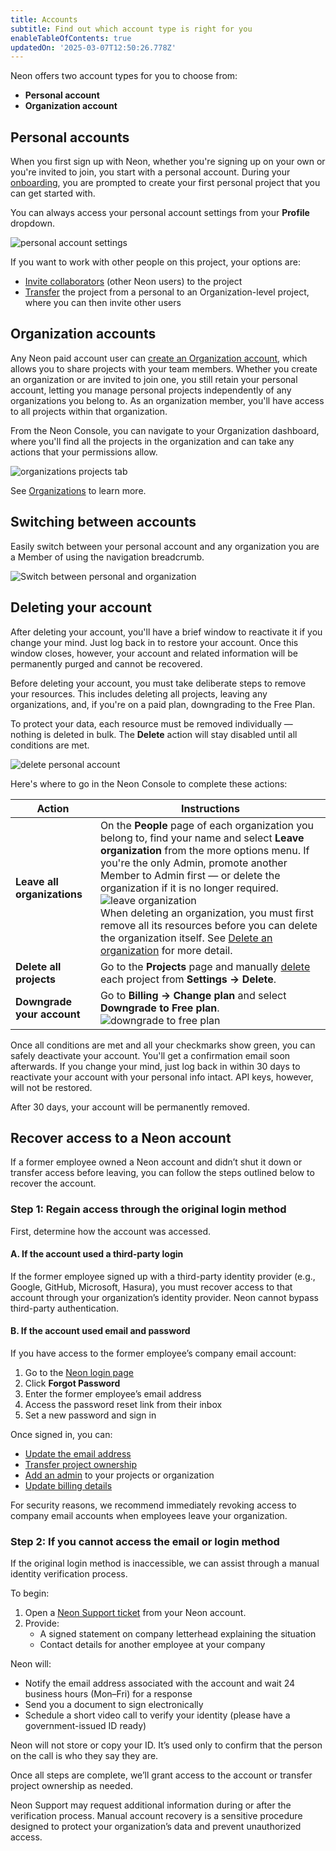 ```yaml
---
title: Accounts
subtitle: Find out which account type is right for you
enableTableOfContents: true
updatedOn: '2025-03-07T12:50:26.778Z'
---
```


Neon offers two account types for you to choose from:

- **Personal account**
- **Organization account**

## Personal accounts

When you first sign up with Neon, whether you're signing up on your own or you're invited to join, you start with a personal account. During your [onboarding](/docs/get-started-with-neon/signing-up#onboarding-in-the-neon-console), you are prompted to create your first personal project that you can get started with.

You can always access your personal account settings from your **Profile** dropdown.

![personal account settings](/docs/manage/personal_account.png)

If you want to work with other people on this project, your options are:

- [Invite collaborators](/docs/guides/project-collaboration-guide) (other Neon users) to the project
- [Transfer](/docs/manage/orgs-project-transfer) the project from a personal to an Organization-level project, where you can then invite other users

## Organization accounts

Any Neon paid account user can [create an Organization account](/docs/manage/organizations#create-an-organization), which allows you to share projects with your team members. Whether you create an organization or are invited to join one, you still retain your personal account, letting you manage personal projects independently of any organizations you belong to. As an organization member, you'll have access to all projects within that organization.

From the Neon Console, you can navigate to your Organization dashboard, where you'll find all the projects in the organization and can take any actions that your permissions allow.

![organizations projects tab](/docs/manage/org_projects.png)

See [Organizations](/docs/manage/organizations) to learn more.

## Switching between accounts

Easily switch between your personal account and any organization you are a Member of using the navigation breadcrumb.

![Switch between personal and organization](/docs/manage/switch_to_org.png 'no-border')

## Deleting your account

After deleting your account, you'll have a brief window to reactivate it if you change your mind. Just log back in to restore your account. Once this window closes, however, your account and related information will be permanently purged and cannot be recovered.

Before deleting your account, you must take deliberate steps to remove your resources. This includes deleting all projects, leaving any organizations, and, if you're on a paid plan, downgrading to the Free Plan.

To protect your data, each resource must be removed individually &#8212; nothing is deleted in bulk. The **Delete** action will stay disabled until all conditions are met.

![delete personal account](/docs/manage/delete_account.png)

Here's where to go in the Neon Console to complete these actions:

| **Action**                  | **Instructions**                                                                                                                                                                                                                                                                                                                                                                                                                                                                                                                                           |
| --------------------------- | ---------------------------------------------------------------------------------------------------------------------------------------------------------------------------------------------------------------------------------------------------------------------------------------------------------------------------------------------------------------------------------------------------------------------------------------------------------------------------------------------------------------------------------------------------------- |
| **Leave all organizations** | On the **People** page of each organization you belong to, find your name and select **Leave organization** from the more options menu. If you're the only Admin, promote another Member to Admin first &#8212; or delete the organization if it is no longer required. <br/> ![leave organization](/docs/manage/leave_org.png) <br/> When deleting an organization, you must first remove all its resources before you can delete the organization itself. See [Delete an organization](/docs/manage/orgs-manage#delete-an-organization) for more detail. |
| **Delete all projects**     | Go to the **Projects** page and manually [delete](/docs/manage/projects#delete-a-project) each project from **Settings → Delete**.                                                                                                                                                                                                                                                                                                                                                                                                                         |
| **Downgrade your account**  | Go to **Billing → Change plan** and select **Downgrade to Free plan**. <br/> ![downgrade to free plan](/docs/manage/downgrade_to_free.png)                                                                                                                                                                                                                                                                                                                                                                                                                 |

Once all conditions are met and all your checkmarks show green, you can safely deactivate your account. You'll get a confirmation email soon afterwards. If you change your mind, just log back in within 30 days to reactivate your account with your personal info intact. API keys, however, will not be restored.

After 30 days, your account will be permanently removed.

## Recover access to a Neon account

If a former employee owned a Neon account and didn’t shut it down or transfer access before leaving, you can follow the steps outlined below to recover the account.

### Step 1: Regain access through the original login method

First, determine how the account was accessed.

#### A. If the account used a third-party login

If the former employee signed up with a third-party identity provider (e.g., Google, GitHub, Microsoft, Hasura), you must recover access to that account through your organization’s identity provider. Neon cannot bypass third-party authentication.

#### B. If the account used email and password

If you have access to the former employee’s company email account:

1. Go to the [Neon login page](https://console.neon.tech/login)
2. Click **Forgot Password**
3. Enter the former employee’s email address
4. Access the password reset link from their inbox
5. Set a new password and sign in

Once signed in, you can:

- [Update the email address](/docs/manage/email-signup#changing-your-email)
- [Transfer project ownership](/docs/manage/orgs-project-transfer)
- [Add an admin](/docs/manage/orgs-manage#set-permissions) to your projects or organization
- [Update billing details](/docs/introduction/manage-billing)

<Admonition type="note">
For security reasons, we recommend immediately revoking access to company email accounts when employees leave your organization.
</Admonition>

### Step 2: If you cannot access the email or login method

If the original login method is inaccessible, we can assist through a manual identity verification process.

To begin:

1. Open a [Neon Support ticket](https://console.neon.tech/app/projects?modal=support) from your Neon account.
2. Provide:
   - A signed statement on company letterhead explaining the situation
   - Contact details for another employee at your company

Neon will:

- Notify the email address associated with the account and wait 24 business hours (Mon–Fri) for a response
- Send you a document to sign electronically
- Schedule a short video call to verify your identity (please have a government-issued ID ready)

<Admonition type="info">
Neon will not store or copy your ID. It’s used only to confirm that the person on the call is who they say they are.
</Admonition>

Once all steps are complete, we’ll grant access to the account or transfer project ownership as needed.

<Admonition type="important">
Neon Support may request additional information during or after the verification process. Manual account recovery is a sensitive procedure designed to protect your organization’s data and prevent unauthorized access.
</Admonition>
